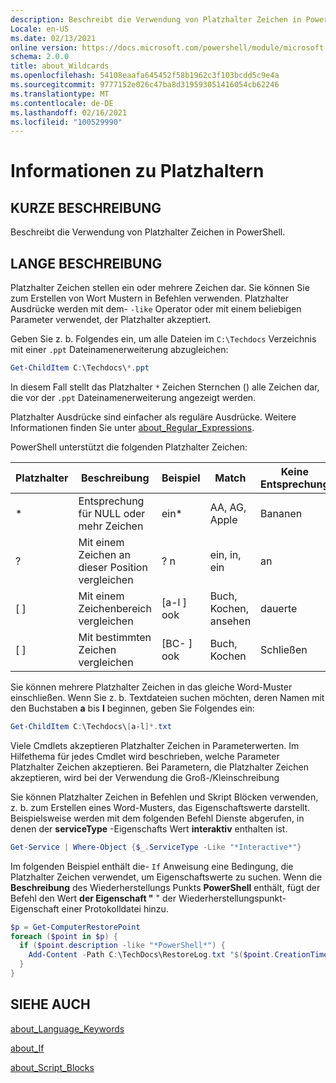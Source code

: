 ```yaml
---
description: Beschreibt die Verwendung von Platzhalter Zeichen in PowerShell.
Locale: en-US
ms.date: 02/13/2021
online version: https://docs.microsoft.com/powershell/module/microsoft.powershell.core/about/about_wildcards?view=powershell-7&WT.mc_id=ps-gethelp
schema: 2.0.0
title: about_Wildcards
ms.openlocfilehash: 54108eaafa645452f58b1962c3f103bcdd5c9e4a
ms.sourcegitcommit: 9777152e026c47ba8d319593051416054cb62246
ms.translationtype: MT
ms.contentlocale: de-DE
ms.lasthandoff: 02/16/2021
ms.locfileid: "100529990"
---
```

# <a name="about-wildcards"></a>Informationen zu Platzhaltern

## <a name="short-description"></a>KURZE BESCHREIBUNG

Beschreibt die Verwendung von Platzhalter Zeichen in PowerShell.

## <a name="long-description"></a>LANGE BESCHREIBUNG

Platzhalter Zeichen stellen ein oder mehrere Zeichen dar. Sie können Sie zum Erstellen von Wort Mustern in Befehlen verwenden. Platzhalter Ausdrücke werden mit dem- `-like` Operator oder mit einem beliebigen Parameter verwendet, der Platzhalter akzeptiert.

Geben Sie z. b. Folgendes ein, um alle Dateien im `C:\Techdocs` Verzeichnis mit einer `.ppt` Dateinamenerweiterung abzugleichen:

```powershell
Get-ChildItem C:\Techdocs\*.ppt
```

In diesem Fall stellt das Platzhalter `*` Zeichen Sternchen () alle Zeichen dar, die vor der `.ppt` Dateinamenerweiterung angezeigt werden.

Platzhalter Ausdrücke sind einfacher als reguläre Ausdrücke. Weitere Informationen finden Sie unter [about_Regular_Expressions](./about_Regular_Expressions.md).

PowerShell unterstützt die folgenden Platzhalter Zeichen:

|Platzhalter|Beschreibung               |Beispiel |Match        |Keine Entsprechung|
|--------|--------------------------|--------|-------------|--------|
|\*      |Entsprechung für NULL oder mehr Zeichen | ein\*  | AA, AG, Apple | Bananen |
|?       |Mit einem Zeichen an dieser Position vergleichen | ? n | ein, in, ein | an |
|\[ \]   |Mit einem Zeichenbereich vergleichen | \[a-l \] ook | Buch, Kochen, ansehen | dauerte |
|\[ \]   |Mit bestimmten Zeichen vergleichen | \[BC- \] ook | Buch, Kochen | Schließen |

Sie können mehrere Platzhalter Zeichen in das gleiche Word-Muster einschließen. Wenn Sie z. b. Textdateien suchen möchten, deren Namen mit den Buchstaben **a** bis **l** beginnen, geben Sie Folgendes ein:

```powershell
Get-ChildItem C:\Techdocs\[a-l]*.txt
```

Viele Cmdlets akzeptieren Platzhalter Zeichen in Parameterwerten. Im Hilfethema für jedes Cmdlet wird beschrieben, welche Parameter Platzhalter Zeichen akzeptieren. Bei Parametern, die Platzhalter Zeichen akzeptieren, wird bei der Verwendung die Groß-/Kleinschreibung

Sie können Platzhalter Zeichen in Befehlen und Skript Blöcken verwenden, z. b. zum Erstellen eines Word-Musters, das Eigenschaftswerte darstellt. Beispielsweise werden mit dem folgenden Befehl Dienste abgerufen, in denen der **serviceType** -Eigenschafts Wert **interaktiv** enthalten ist.

```powershell
Get-Service | Where-Object {$_.ServiceType -Like "*Interactive*"}
```

Im folgenden Beispiel enthält die- `If` Anweisung eine Bedingung, die Platzhalter Zeichen verwendet, um Eigenschaftswerte zu suchen. Wenn die **Beschreibung** des Wiederherstellungs Punkts **PowerShell** enthält, fügt der Befehl den Wert **der Eigenschaft "** " der Wiederherstellungspunkt-Eigenschaft einer Protokolldatei hinzu.

```powershell
$p = Get-ComputerRestorePoint
foreach ($point in $p) {
  if ($point.description -like "*PowerShell*") {
    Add-Content -Path C:\TechDocs\RestoreLog.txt "$($point.CreationTime)"
  }
}
```

## <a name="see-also"></a>SIEHE AUCH

[about_Language_Keywords](about_Language_Keywords.md)

[about_If](about_If.md)

[about_Script_Blocks](about_Script_Blocks.md)
